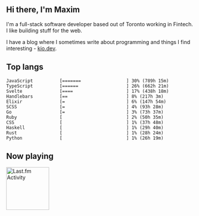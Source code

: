 <!-- deno-fmt-ignore-file -->
## Hi there, I'm Maxim

I'm a full-stack software developer based out of Toronto working in Fintech. I like building stuff for the web.

I have a blog where I sometimes write about programming and things I find interesting - [kio.dev](https://kio.dev).



## Top langs

```
JavaScript          [=======                 ] 30% (789h 15m)
TypeScript          [======                  ] 26% (662h 21m)
Svelte              [====                    ] 17% (438h 18m)
Handlebars          [==                      ] 8% (217h 3m)
Elixir              [=                       ] 6% (147h 54m)
SCSS                [=                       ] 4% (93h 28m)
Go                  [=                       ] 3% (73h 37m)
Ruby                [                        ] 2% (50h 35m)
CSS                 [                        ] 1% (37h 48m)
Haskell             [                        ] 1% (29h 40m)
Rust                [                        ] 1% (28h 24m)
Python              [                        ] 1% (26h 19m)
```


## Now playing


<a href="https://github.com/kiosion/toru">
  <picture>
    <source media="(prefers-color-scheme: dark)" srcset="https://toru.kio.dev/api/v1/kiosion?blur&border_width=0&border_radius=26&theme=nord">
    <source media="(prefers-color-scheme: light)" srcset="https://toru.kio.dev/api/v1/kiosion?blur&border_width=0&border_radius=26&theme=light">
    <img alt="Last.fm Activity" src="https://toru.kio.dev/api/v1/kiosion?blur&border_width=0&border_radius=26" height="115" />
  </picture>
</a>
